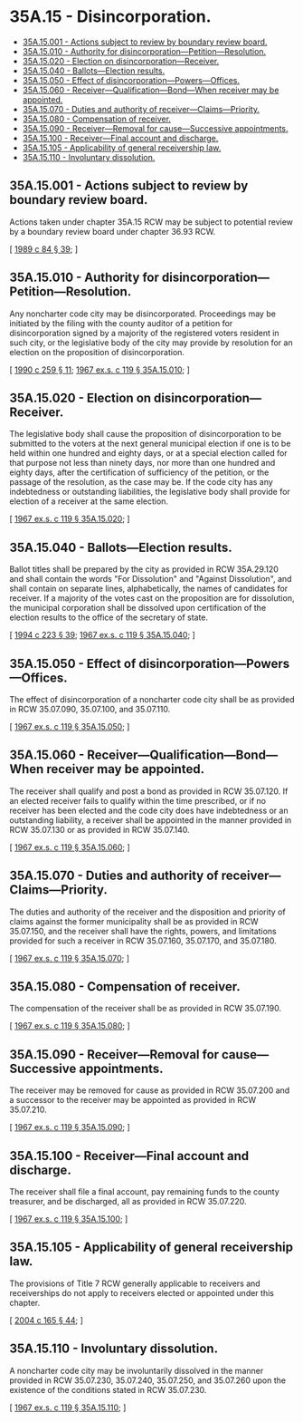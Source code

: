 # 35A.15 - Disincorporation.
* [35A.15.001 - Actions subject to review by boundary review board.](#35a15001---actions-subject-to-review-by-boundary-review-board)
* [35A.15.010 - Authority for disincorporation—Petition—Resolution.](#35a15010---authority-for-disincorporationpetitionresolution)
* [35A.15.020 - Election on disincorporation—Receiver.](#35a15020---election-on-disincorporationreceiver)
* [35A.15.040 - Ballots—Election results.](#35a15040---ballotselection-results)
* [35A.15.050 - Effect of disincorporation—Powers—Offices.](#35a15050---effect-of-disincorporationpowersoffices)
* [35A.15.060 - Receiver—Qualification—Bond—When receiver may be appointed.](#35a15060---receiverqualificationbondwhen-receiver-may-be-appointed)
* [35A.15.070 - Duties and authority of receiver—Claims—Priority.](#35a15070---duties-and-authority-of-receiverclaimspriority)
* [35A.15.080 - Compensation of receiver.](#35a15080---compensation-of-receiver)
* [35A.15.090 - Receiver—Removal for cause—Successive appointments.](#35a15090---receiverremoval-for-causesuccessive-appointments)
* [35A.15.100 - Receiver—Final account and discharge.](#35a15100---receiverfinal-account-and-discharge)
* [35A.15.105 - Applicability of general receivership law.](#35a15105---applicability-of-general-receivership-law)
* [35A.15.110 - Involuntary dissolution.](#35a15110---involuntary-dissolution)
## 35A.15.001 - Actions subject to review by boundary review board.
Actions taken under chapter 35A.15 RCW may be subject to potential review by a boundary review board under chapter 36.93 RCW.

\[ [1989 c 84 § 39](https://leg.wa.gov/CodeReviser/documents/sessionlaw/1989c84.pdf?cite=1989%20c%2084%20§%2039); \]

## 35A.15.010 - Authority for disincorporation—Petition—Resolution.
Any noncharter code city may be disincorporated. Proceedings may be initiated by the filing with the county auditor of a petition for disincorporation signed by a majority of the registered voters resident in such city, or the legislative body of the city may provide by resolution for an election on the proposition of disincorporation.

\[ [1990 c 259 § 11](https://leg.wa.gov/CodeReviser/documents/sessionlaw/1990c259.pdf?cite=1990%20c%20259%20§%2011); [1967 ex.s. c 119 § 35A.15.010](https://leg.wa.gov/CodeReviser/documents/sessionlaw/1967ex1c119.pdf?cite=1967%20ex.s.%20c%20119%20§%2035A.15.010); \]

## 35A.15.020 - Election on disincorporation—Receiver.
The legislative body shall cause the proposition of disincorporation to be submitted to the voters at the next general municipal election if one is to be held within one hundred and eighty days, or at a special election called for that purpose not less than ninety days, nor more than one hundred and eighty days, after the certification of sufficiency of the petition, or the passage of the resolution, as the case may be. If the code city has any indebtedness or outstanding liabilities, the legislative body shall provide for election of a receiver at the same election.

\[ [1967 ex.s. c 119 § 35A.15.020](https://leg.wa.gov/CodeReviser/documents/sessionlaw/1967ex1c119.pdf?cite=1967%20ex.s.%20c%20119%20§%2035A.15.020); \]

## 35A.15.040 - Ballots—Election results.
Ballot titles shall be prepared by the city as provided in RCW 35A.29.120 and shall contain the words "For Dissolution" and "Against Dissolution", and shall contain on separate lines, alphabetically, the names of candidates for receiver. If a majority of the votes cast on the proposition are for dissolution, the municipal corporation shall be dissolved upon certification of the election results to the office of the secretary of state.

\[ [1994 c 223 § 39](https://lawfilesext.leg.wa.gov/biennium/1993-94/Pdf/Bills/Session%20Laws/House/2278-S.SL.pdf?cite=1994%20c%20223%20§%2039); [1967 ex.s. c 119 § 35A.15.040](https://leg.wa.gov/CodeReviser/documents/sessionlaw/1967ex1c119.pdf?cite=1967%20ex.s.%20c%20119%20§%2035A.15.040); \]

## 35A.15.050 - Effect of disincorporation—Powers—Offices.
The effect of disincorporation of a noncharter code city shall be as provided in RCW 35.07.090, 35.07.100, and 35.07.110.

\[ [1967 ex.s. c 119 § 35A.15.050](https://leg.wa.gov/CodeReviser/documents/sessionlaw/1967ex1c119.pdf?cite=1967%20ex.s.%20c%20119%20§%2035A.15.050); \]

## 35A.15.060 - Receiver—Qualification—Bond—When receiver may be appointed.
The receiver shall qualify and post a bond as provided in RCW 35.07.120. If an elected receiver fails to qualify within the time prescribed, or if no receiver has been elected and the code city does have indebtedness or an outstanding liability, a receiver shall be appointed in the manner provided in RCW 35.07.130 or as provided in RCW 35.07.140.

\[ [1967 ex.s. c 119 § 35A.15.060](https://leg.wa.gov/CodeReviser/documents/sessionlaw/1967ex1c119.pdf?cite=1967%20ex.s.%20c%20119%20§%2035A.15.060); \]

## 35A.15.070 - Duties and authority of receiver—Claims—Priority.
The duties and authority of the receiver and the disposition and priority of claims against the former municipality shall be as provided in RCW 35.07.150, and the receiver shall have the rights, powers, and limitations provided for such a receiver in RCW 35.07.160, 35.07.170, and 35.07.180.

\[ [1967 ex.s. c 119 § 35A.15.070](https://leg.wa.gov/CodeReviser/documents/sessionlaw/1967ex1c119.pdf?cite=1967%20ex.s.%20c%20119%20§%2035A.15.070); \]

## 35A.15.080 - Compensation of receiver.
The compensation of the receiver shall be as provided in RCW 35.07.190.

\[ [1967 ex.s. c 119 § 35A.15.080](https://leg.wa.gov/CodeReviser/documents/sessionlaw/1967ex1c119.pdf?cite=1967%20ex.s.%20c%20119%20§%2035A.15.080); \]

## 35A.15.090 - Receiver—Removal for cause—Successive appointments.
The receiver may be removed for cause as provided in RCW 35.07.200 and a successor to the receiver may be appointed as provided in RCW 35.07.210.

\[ [1967 ex.s. c 119 § 35A.15.090](https://leg.wa.gov/CodeReviser/documents/sessionlaw/1967ex1c119.pdf?cite=1967%20ex.s.%20c%20119%20§%2035A.15.090); \]

## 35A.15.100 - Receiver—Final account and discharge.
The receiver shall file a final account, pay remaining funds to the county treasurer, and be discharged, all as provided in RCW 35.07.220.

\[ [1967 ex.s. c 119 § 35A.15.100](https://leg.wa.gov/CodeReviser/documents/sessionlaw/1967ex1c119.pdf?cite=1967%20ex.s.%20c%20119%20§%2035A.15.100); \]

## 35A.15.105 - Applicability of general receivership law.
The provisions of Title 7 RCW generally applicable to receivers and receiverships do not apply to receivers elected or appointed under this chapter.

\[ [2004 c 165 § 44](https://lawfilesext.leg.wa.gov/biennium/2003-04/Pdf/Bills/Session%20Laws/Senate/6189-S.SL.pdf?cite=2004%20c%20165%20§%2044); \]

## 35A.15.110 - Involuntary dissolution.
A noncharter code city may be involuntarily dissolved in the manner provided in RCW 35.07.230, 35.07.240, 35.07.250, and 35.07.260 upon the existence of the conditions stated in RCW 35.07.230.

\[ [1967 ex.s. c 119 § 35A.15.110](https://leg.wa.gov/CodeReviser/documents/sessionlaw/1967ex1c119.pdf?cite=1967%20ex.s.%20c%20119%20§%2035A.15.110); \]

